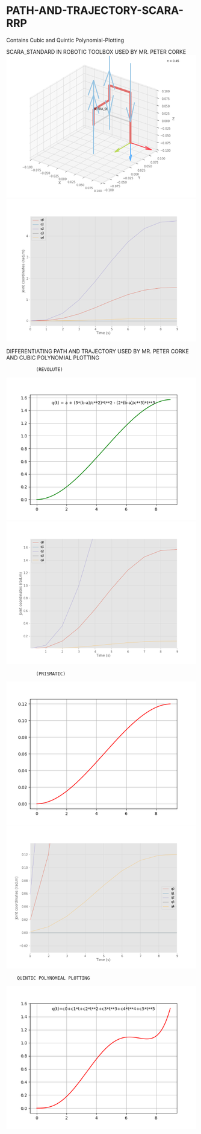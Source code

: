 # PATH-AND-TRAJECTORY-SCARA-RRP
 Contains Cubic and Quintic Polynomial-Plotting
 
 SCARA_STANDARD  IN ROBOTIC TOOLBOX USED BY MR. PETER  CORKE
<img src="img\Robotics_Toolbox_for_Python_(Figure_2).png">
<img src="img\Figure_1.png">

DIFFERENTIATING PATH AND TRAJECTORY USED BY MR. PETER CORKE AND CUBIC POLYNOMIAL PLOTTING 

               (REVOLUTE)
<img src="img\Figure_1_CUBIC_REVOLUTE.png">
<img src="img\Figure_1(zoom_in_revolute).png">

               (PRISMATIC)
<img src="img\Figure_1_CUBIC_PRISMATIC.png">
<img src="img\Figure_1(zoom in).png">


        QUINTIC POLYNOMIAL PLOTTING
<img src="img\Figure_1 QUINTIC.png">
